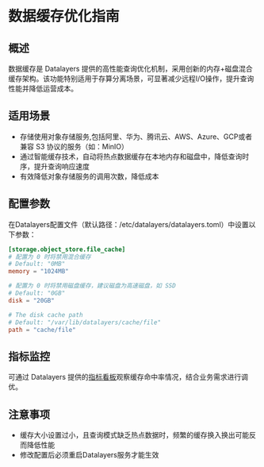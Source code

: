 # 数据缓存优化指南

## 概述
数据缓存是 Datalayers 提供的高性能查询优化机制，采用创新的内存+磁盘混合缓存架构。该功能特别适用于存算分离场景，可显著减少远程I/O操作，提升查询性能并降低运营成本。

## 适用场景
- 存储使用对象存储服务,包括阿里、华为、腾讯云、AWS、Azure、GCP或者兼容 S3 协议的服务（如：MinIO）
- 通过智能缓存技术，自动将热点数据缓存在本地内存和磁盘中，降低查询时序，提升查询响应速度
- 有效降低对象存储服务的调用次数，降低成本

## 配置参数
在Datalayers配置文件（默认路径：/etc/datalayers/datalayers.toml）中设置以下参数：
```toml
[storage.object_store.file_cache]
# 配置为 0 时将禁用混合缓存
# Default: "0MB"
memory = "1024MB"

# 配置为 0 时将禁用磁盘缓存，建议磁盘为高速磁盘，如 SSD
# Default: "0GB"
disk = "20GB"

# The disk cache path
# Default: "/var/lib/datalayers/cache/file"
path = "cache/file"
```

## 指标监控
可通过 Datalayers 提供的[指标看板](../../admin/system-monitor-grafana.md)观察缓存命中率情况，结合业务需求进行调优。

## 注意事项
- 缓存大小设置过小，且查询模式缺乏热点数据时，频繁的缓存换入换出可能反而降低性能
- 修改配置后必须重启Datalayers服务才能生效
